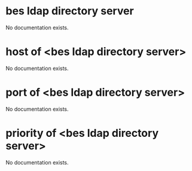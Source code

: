 # bes ldap directory server

No documentation exists.

# host of &lt;bes ldap directory server&gt;

No documentation exists.

# port of &lt;bes ldap directory server&gt;

No documentation exists.

# priority of &lt;bes ldap directory server&gt;

No documentation exists.
